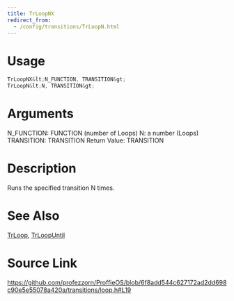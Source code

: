 ```yaml
---
title: TrLoopNX
redirect_from:
  - /config/transitions/TrLoopN.html
---
```


# Usage
```cpp
TrLoopNX&lt;N_FUNCTION, TRANSITION&gt;
TrLoopN&lt;N, TRANSITION&gt;
```

# Arguments
N_FUNCTION: FUNCTION (number of Loops)
N: a number (Loops)
TRANSITION: TRANSITION
Return Value: TRANSITION

# Description
Runs the specified transition N times.

# See Also
[TrLoop](/config/transitions/TrLoop.html), [TrLoopUntil](/config/transitions/TrLoopUntil.html)

# Source Link
https://github.com/profezzorn/ProffieOS/blob/6f8add544c627172ad2dd698c90e5e55078a420a/transitions/loop.h#L19
